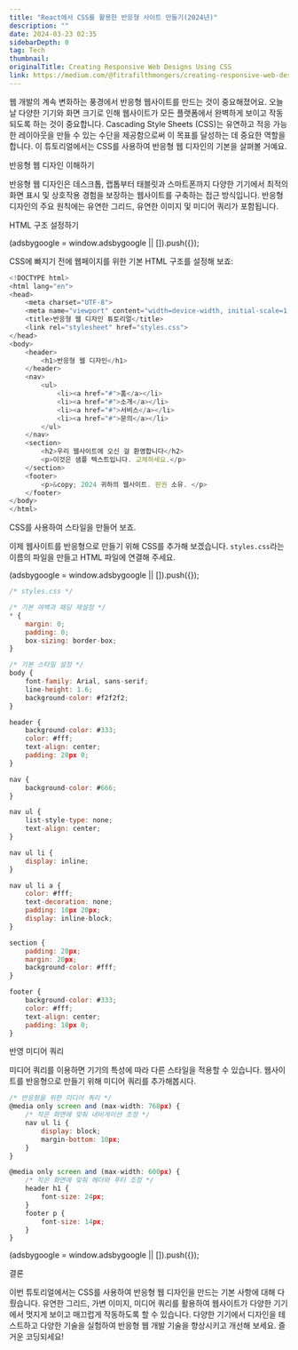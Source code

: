 ```yaml
---
title: "React에서 CSS를 활용한 반응형 사이트 만들기(2024년)"
description: ""
date: 2024-03-23 02:35
sidebarDepth: 0
tag: Tech
thumbnail:
originalTitle: Creating Responsive Web Designs Using CSS
link: https://medium.com/@fitrafilthmongers/creating-responsive-web-designs-using-css-b9084f86f7c5
---
```


웹 개발의 계속 변화하는 풍경에서 반응형 웹사이트를 만드는 것이 중요해졌어요. 오늘날 다양한 기기와 화면 크기로 인해 웹사이트가 모든 플랫폼에서 완벽하게 보이고 작동되도록 하는 것이 중요합니다. Cascading Style Sheets (CSS)는 유연하고 적응 가능한 레이아웃을 만들 수 있는 수단을 제공함으로써 이 목표를 달성하는 데 중요한 역할을 합니다. 이 튜토리얼에서는 CSS를 사용하여 반응형 웹 디자인의 기본을 살펴볼 거예요.

반응형 웹 디자인 이해하기

반응형 웹 디자인은 데스크톱, 랩톱부터 태블릿과 스마트폰까지 다양한 기기에서 최적의 화면 표시 및 상호작용 경험을 보장하는 웹사이트를 구축하는 접근 방식입니다. 반응형 디자인의 주요 원칙에는 유연한 그리드, 유연한 이미지 및 미디어 쿼리가 포함됩니다.

HTML 구조 설정하기

<!-- ui-log 수평형 -->

<ins class="adsbygoogle"
      style="display:block"
      data-ad-client="ca-pub-4877378276818686"
      data-ad-slot="9743150776"
      data-ad-format="auto"
      data-full-width-responsive="true"></ins>
<component is="script">
(adsbygoogle = window.adsbygoogle || []).push({});
</component>

CSS에 빠지기 전에 웹페이지를 위한 기본 HTML 구조를 설정해 보죠:

```js
<!DOCTYPE html>
<html lang="en">
<head>
    <meta charset="UTF-8">
    <meta name="viewport" content="width=device-width, initial-scale=1.0">
    <title>반응형 웹 디자인 튜토리얼</title>
    <link rel="stylesheet" href="styles.css">
</head>
<body>
    <header>
        <h1>반응형 웹 디자인</h1>
    </header>
    <nav>
        <ul>
            <li><a href="#">홈</a></li>
            <li><a href="#">소개</a></li>
            <li><a href="#">서비스</a></li>
            <li><a href="#">문의</a></li>
        </ul>
    </nav>
    <section>
        <h2>우리 웹사이트에 오신 걸 환영합니다</h2>
        <p>이것은 샘플 텍스트입니다. 교체하세요.</p>
    </section>
    <footer>
        <p>&copy; 2024 귀하의 웹사이트. 판권 소유. </p>
    </footer>
</body>
</html>
```

CSS를 사용하여 스타일을 만들어 보죠.

이제 웹사이트를 반응형으로 만들기 위해 CSS를 추가해 보겠습니다. `styles.css`라는 이름의 파일을 만들고 HTML 파일에 연결해 주세요.

<!-- ui-log 수평형 -->

<ins class="adsbygoogle"
      style="display:block"
      data-ad-client="ca-pub-4877378276818686"
      data-ad-slot="9743150776"
      data-ad-format="auto"
      data-full-width-responsive="true"></ins>
<component is="script">
(adsbygoogle = window.adsbygoogle || []).push({});
</component>

```js
/* styles.css */

/* 기본 여백과 패딩 재설정 */
* {
    margin: 0;
    padding: 0;
    box-sizing: border-box;
}

/* 기본 스타일 설정 */
body {
    font-family: Arial, sans-serif;
    line-height: 1.6;
    background-color: #f2f2f2;
}

header {
    background-color: #333;
    color: #fff;
    text-align: center;
    padding: 20px 0;
}

nav {
    background-color: #666;
}

nav ul {
    list-style-type: none;
    text-align: center;
}

nav ul li {
    display: inline;
}

nav ul li a {
    color: #fff;
    text-decoration: none;
    padding: 10px 20px;
    display: inline-block;
}

section {
    padding: 20px;
    margin: 20px;
    background-color: #fff;
}

footer {
    background-color: #333;
    color: #fff;
    text-align: center;
    padding: 10px 0;
}
```

반영 미디어 쿼리

미디어 쿼리를 이용하면 기기의 특성에 따라 다른 스타일을 적용할 수 있습니다. 웹사이트를 반응형으로 만들기 위해 미디어 쿼리를 추가해봅시다.

```js
/* 반응형을 위한 미디어 쿼리 */
@media only screen and (max-width: 768px) {
    /* 작은 화면에 맞춰 네비게이션 조정 */
    nav ul li {
        display: block;
        margin-bottom: 10px;
    }
}

@media only screen and (max-width: 600px) {
    /* 작은 화면에 맞춰 헤더와 푸터 조정 */
    header h1 {
        font-size: 24px;
    }
    footer p {
        font-size: 14px;
    }
}
```

<!-- ui-log 수평형 -->

<ins class="adsbygoogle"
      style="display:block"
      data-ad-client="ca-pub-4877378276818686"
      data-ad-slot="9743150776"
      data-ad-format="auto"
      data-full-width-responsive="true"></ins>
<component is="script">
(adsbygoogle = window.adsbygoogle || []).push({});
</component>

결론

이번 튜토리얼에서는 CSS를 사용하여 반응형 웹 디자인을 만드는 기본 사항에 대해 다뤘습니다. 유연한 그리드, 가변 이미지, 미디어 쿼리를 활용하여 웹사이트가 다양한 기기에서 멋지게 보이고 매끄럽게 작동하도록 할 수 있습니다. 다양한 기기에서 디자인을 테스트하고 다양한 기술을 실험하여 반응형 웹 개발 기술을 향상시키고 개선해 보세요. 즐거운 코딩되세요!
